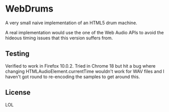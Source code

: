 WebDrums
========

A very small naive implementation of an HTML5 drum machine.

A real implementation would use the one of the Web Audio APIs to avoid the hideous timing issues that this version suffers from.

Testing
-------

Verified to work in Firefox 10.0.2. Tried in Chrome 18 but hit a bug where changing HTMLAudioElement.currentTime wouldn't work for WAV files and I haven't got round to re-encoding the samples to get around this.

License
-------

LOL